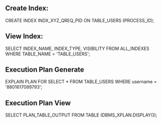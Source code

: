 ## Create Index:
CREATE INDEX INDX_XYZ_QREQ_PID ON TABLE_USERS (PROCESS_ID);

## View Index:
SELECT INDEX_NAME, INDEX_TYPE, VISIBILITY
FROM ALL_INDEXES
WHERE TABLE_NAME = 'TABLE_USERS';

## Execution Plan Generate
EXPLAIN PLAN FOR
SELECT * FROM TABLE_USERS
WHERE username = '8801617089793';

## Execution Plan View
SELECT PLAN_TABLE_OUTPUT
FROM TABLE (DBMS_XPLAN.DISPLAY());